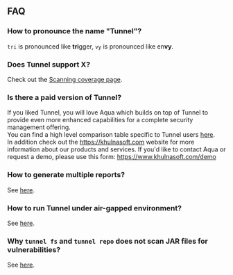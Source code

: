 ## FAQ

### How to pronounce the name "Tunnel"?

`tri` is pronounced like **tri**gger, `vy` is pronounced like en**vy**.

### Does Tunnel support X?

Check out the [Scanning coverage page](../docs/coverage/index.md).

### Is there a paid version of Tunnel?

If you liked Tunnel, you will love Aqua which builds on top of Tunnel to provide even more enhanced capabilities for a complete security management offering.  
You can find a high level comparison table specific to Tunnel users [here](../commercial/compare.md).  
In addition check out the <https://khulnasoft.com> website for more information about our products and services.
If you'd like to contact Aqua or request a demo, please use this form: <https://www.khulnasoft.com/demo>

### How to generate multiple reports?

See [here](../docs/configuration/reporting.md#converting).

### How to run Tunnel under air-gapped environment?

See [here](../docs/advanced/air-gap.md).

### Why `tunnel fs` and `tunnel repo` does not scan JAR files for vulnerabilities?

See [here](../docs/target/repository.md#rationale).
